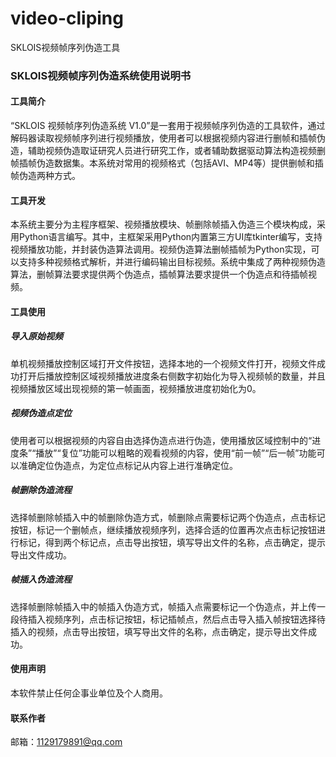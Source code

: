 # video-cliping
SKLOIS视频帧序列伪造工具

### SKLOIS视频帧序列伪造系统使用说明书

#### 工具简介

“SKLOIS 视频帧序列伪造系统 V1.0”是一套用于视频帧序列伪造的工具软件，通过解码器读取视频帧序列进行视频播放，使用者可以根据视频内容进行删帧和插帧伪造，辅助视频伪造取证研究人员进行研究工作，或者辅助数据驱动算法构造视频删帧插帧伪造数据集。本系统对常用的视频格式（包括AVI、MP4等）提供删帧和插帧伪造两种方式。

#### 工具开发

本系统主要分为主程序框架、视频播放模块、帧删除帧插入伪造三个模块构成，采用Python语言编写。其中，主框架采用Python内置第三方UI库tkinter编写，支持视频播放功能，并封装伪造算法调用。视频伪造算法删帧插帧为Python实现，可以支持多种视频格式解析，并进行编码输出目标视频。系统中集成了两种视频伪造算法，删帧算法要求提供两个伪造点，插帧算法要求提供一个伪造点和待插帧视频。

#### 工具使用

##### 导入原始视频

单机视频播放控制区域打开文件按钮，选择本地的一个视频文件打开，视频文件成功打开后播放控制区域视频播放进度条右侧数字初始化为导入视频帧的数量，并且视频播放区域出现视频的第一帧画面，视频播放进度初始化为0。

##### 视频伪造点定位

使用者可以根据视频的内容自由选择伪造点进行伪造，使用播放区域控制中的“进度条”“播放”“复位”功能可以粗略的观看视频的内容，使用“前一帧”“后一帧”功能可以准确定位伪造点，为定位点标记从内容上进行准确定位。

##### 帧删除伪造流程

选择帧删除帧插入中的帧删除伪造方式，帧删除点需要标记两个伪造点，点击标记按钮，标记一个删帧点，继续播放视频序列，选择合适的位置再次点击标记按钮进行标记，得到两个标记点，点击导出按钮，填写导出文件的名称，点击确定，提示导出文件成功。

##### 帧插入伪造流程

选择帧删除帧插入中的帧插入伪造方式，帧插入点需要标记一个伪造点，并上传一段待插入视频序列，点击标记按钮，标记插帧点，然后点击导入插入帧按钮选择待插入的视频，点击导出按钮，填写导出文件的名称，点击确定，提示导出文件成功。

#### 使用声明

本软件禁止任何企事业单位及个人商用。

#### 联系作者

邮箱：1129179891@qq.com